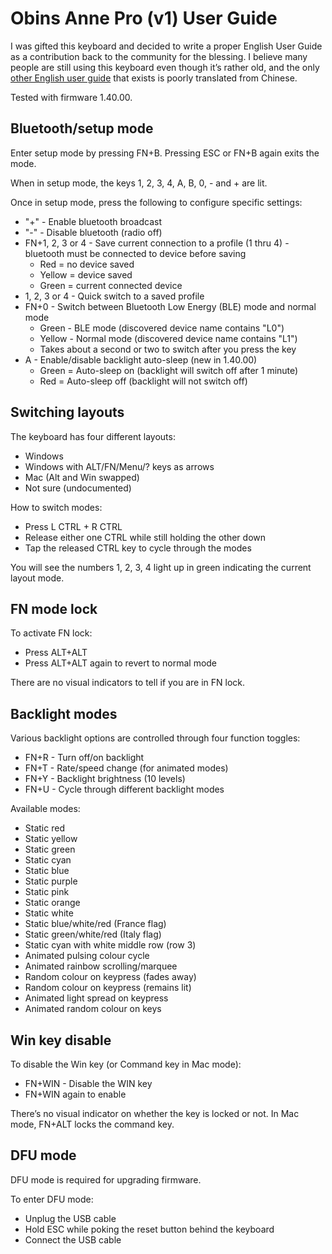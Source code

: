 # Obins Anne Pro (v1) User Guide

I was gifted this keyboard and decided to write a proper English User Guide as a contribution back to the community for the blessing. I believe many people are still using this keyboard even though it’s rather old, and the only [other English user guide](https://service.hexcore.xyz/manual/annepro/) that exists is poorly translated from Chinese.

Tested with firmware 1.40.00.

## Bluetooth/setup mode

Enter setup mode by pressing FN+B. Pressing ESC or FN+B again exits the mode.

When in setup mode, the keys 1, 2, 3, 4, A, B, 0, - and + are lit.

Once in setup mode, press the following to configure specific settings:
* "+" - Enable bluetooth broadcast
* "-" - Disable bluetooth (radio off)
* FN+1, 2, 3 or 4 - Save current connection to a profile (1 thru 4) - bluetooth must be connected to device before saving
  * Red  = no device saved
  * Yellow = device saved
  * Green = current connected device
* 1, 2, 3 or 4 - Quick switch to a saved profile
* FN+0 - Switch between Bluetooth Low Energy (BLE) mode and normal mode
  * Green - BLE mode (discovered device name contains "L0")
  * Yellow - Normal mode (discovered device name contains "L1")
  * Takes about a second or two to switch after you press the key
* A - Enable/disable backlight auto-sleep (new in 1.40.00)
  * Green = Auto-sleep on (backlight will switch off after 1 minute)
  * Red = Auto-sleep off (backlight will not switch off)

## Switching layouts

The keyboard has four different layouts:
* Windows
* Windows with ALT/FN/Menu/? keys as arrows
* Mac (Alt and Win swapped)
* Not sure (undocumented)

How to switch modes:
* Press L CTRL + R CTRL
* Release either one CTRL while still holding the other down
* Tap the released CTRL key to cycle through the modes

You will see the numbers 1, 2, 3, 4 light up in green indicating the current layout mode.

## FN mode lock

To activate FN lock:
* Press ALT+ALT
* Press ALT+ALT again to revert to normal mode

There are no visual indicators to tell if you are in FN lock.

## Backlight modes

Various backlight options are controlled through four function toggles:
* FN+R - Turn off/on backlight
* FN+T - Rate/speed change (for animated modes)
* FN+Y - Backlight brightness (10 levels)
* FN+U - Cycle through different backlight modes

Available modes:
* Static red
* Static yellow
* Static green
* Static cyan
* Static blue
* Static purple
* Static pink
* Static orange
* Static white
* Static blue/white/red (France flag)
* Static green/white/red (Italy flag)
* Static cyan with white middle row (row 3)
* Animated pulsing colour cycle
* Animated rainbow scrolling/marquee
* Random colour on keypress (fades away)
* Random colour on keypress (remains lit)
* Animated light spread on keypress
* Animated random colour on keys

## Win key disable

To disable the Win key (or Command key in Mac mode):
* FN+WIN - Disable the WIN key
* FN+WIN again to enable

There’s no visual indicator on whether the key is locked or not.
In Mac mode, FN+ALT locks the command key.

## DFU mode

DFU mode is required for upgrading firmware.

To enter DFU mode:
* Unplug the USB cable
* Hold ESC while poking the reset button behind the keyboard
* Connect the USB cable
